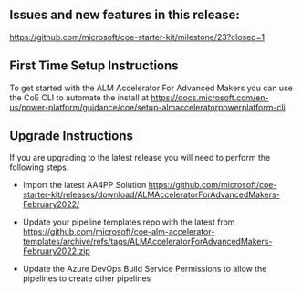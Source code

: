 ## Issues and new features in this release:

https://github.com/microsoft/coe-starter-kit/milestone/23?closed=1

## First Time Setup Instructions
To get started with the ALM Accelerator For Advanced Makers you can use the CoE CLI to automate the install at https://docs.microsoft.com/en-us/power-platform/guidance/coe/setup-almacceleratorpowerplatform-cli

## Upgrade Instructions
If you are upgrading to the latest release you will need to perform the following steps.
- Import the latest AA4PP Solution https://github.com/microsoft/coe-starter-kit/releases/download/ALMAcceleratorForAdvancedMakers-February2022/

- Update your pipeline templates repo with the latest from https://github.com/microsoft/coe-alm-accelerator-templates/archive/refs/tags/ALMAcceleratorForAdvancedMakers-February2022.zip

- Update the Azure DevOps Build Service Permissions to allow the pipelines to create other pipelines